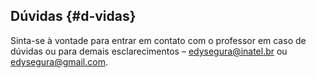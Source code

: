 ## Dúvidas {#d-vidas}

Sinta-se à vontade para entrar em contato com o professor em caso de dúvidas ou para demais esclarecimentos – edysegura@inatel.br ou edysegura@gmail.com.